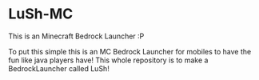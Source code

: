 # LuSh-MC
This is an Minecraft Bedrock Launcher :P

To put this simple this is an MC Bedrock Launcher for mobiles to have the fun like java players have!
This whole repository is to make a BedrockLauncher called LuSh!
